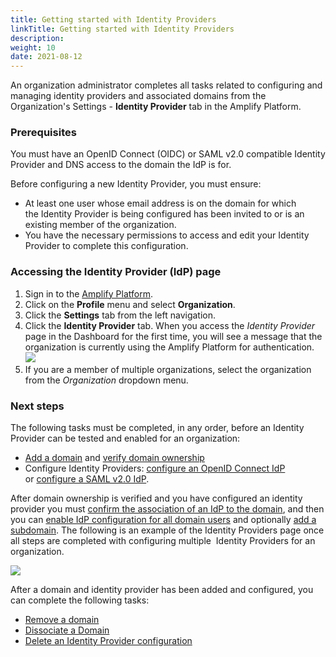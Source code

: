 ```yaml
---
title: Getting started with Identity Providers
linkTitle: Getting started with Identity Providers
description: 
weight: 10
date: 2021-08-12
---
```


An organization administrator completes all tasks related to configuring and managing identity providers and associated domains from the Organization's Settings - **Identity Provider** tab in the Amplify Platform.

### Prerequisites

You must have an OpenID Connect (OIDC) or SAML v2.0 compatible Identity Provider and DNS access to the domain the IdP is for.

Before configuring a new Identity Provider, you must ensure:

* At least one user whose email address is on the domain for which the Identity Provider is being configured has been invited to or is an existing member of the organization.
* You have the necessary permissions to access and edit your Identity Provider to complete this configuration.

### Accessing the Identity Provider (IdP) page

1. Sign in to the [Amplify Platform](https://platform.axway.com/).
2. Click on the **Profile** menu and select **Organization**.
3. Click the **Settings** tab from the left navigation.
4. Click the **Identity Provider** tab. When you access the _Identity Provider_ page in the Dashboard for the first time, you will see a message that the organization is currently using the Amplify Platform for authentication.
    ![](/Images/overview_new_dropdown.png)
5. If you are a member of multiple organizations, select the organization from the _Organization_ dropdown menu.

### Next steps

The following tasks must be completed, in any order, before an Identity Provider can be tested and enabled for an organization:

* [Add a domain](/docs/management_guide/configuring_and_managing_identity_providers/managing_domains/adding_a_domain/) and [verify domain ownership](/docs/management_guide/configuring_and_managing_identity_providers/managing_domains/verifying_domain_ownership/)
* Configure Identity Providers: [configure an OpenID Connect IdP](/docs/management_guide/configuring_and_managing_identity_providers/managing_identity_provider_configuration/configuring_an_openid_connect_idp) or [configure a SAML v2.0 IdP](/docs/management_guide/configuring_and_managing_identity_providers/managing_identity_provider_configuration/configuring_a_saml_v2.0_idp/).

After domain ownership is verified and you have configured an identity provider you must [confirm the association of an IdP to the domain](/docs/management_guide/configuring_and_managing_identity_providers/enabling_identity_provider_configuration/confirming_the_association_of_an_idp_to_the_domain/), and then you can [enable IdP configuration for all domain users](/docs/management_guide/configuring_and_managing_identity_providers/enabling_identity_provider_configuration/enabling_idp_configuration_for_all_domain_users/) and optionally [add a subdomain](/docs/management_guide/configuring_and_managing_identity_providers/managing_domains/adding_a_subdomain/). The following is an example of the Identity Providers page once all steps are completed with configuring multiple  Identity Providers for an organization.

![](/Images/multiple_idps_configured.png)

After a domain and identity provider has been added and configured, you can complete the following tasks:

* [Remove a domain](/docs/management_guide/configuring_and_managing_identity_providers_idps/managing_domains/removing_a_domain/)
* [Dissociate a Domain](/docs/management_guide/configuring_and_managing_identity_providers_idps/managing_domains/dissociating_a_domain/)
* [Delete an Identity Provider configuration](/docs/management_guide/configuring_and_managing_identity_providers_idps/managing_identity_provider_configuration/deleting_an_identity_provider_configuration/)
